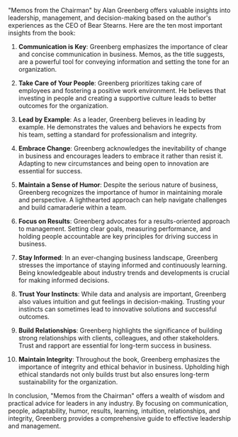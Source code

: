 "Memos from the Chairman" by Alan Greenberg offers valuable insights into leadership, management, and decision-making based on the author's experiences as the CEO of Bear Stearns. Here are the ten most important insights from the book:

1. **Communication is Key**: Greenberg emphasizes the importance of clear and concise communication in business. Memos, as the title suggests, are a powerful tool for conveying information and setting the tone for an organization.

2. **Take Care of Your People**: Greenberg prioritizes taking care of employees and fostering a positive work environment. He believes that investing in people and creating a supportive culture leads to better outcomes for the organization.

3. **Lead by Example**: As a leader, Greenberg believes in leading by example. He demonstrates the values and behaviors he expects from his team, setting a standard for professionalism and integrity.

4. **Embrace Change**: Greenberg acknowledges the inevitability of change in business and encourages leaders to embrace it rather than resist it. Adapting to new circumstances and being open to innovation are essential for success.

5. **Maintain a Sense of Humor**: Despite the serious nature of business, Greenberg recognizes the importance of humor in maintaining morale and perspective. A lighthearted approach can help navigate challenges and build camaraderie within a team.

6. **Focus on Results**: Greenberg advocates for a results-oriented approach to management. Setting clear goals, measuring performance, and holding people accountable are key principles for driving success in business.

7. **Stay Informed**: In an ever-changing business landscape, Greenberg stresses the importance of staying informed and continuously learning. Being knowledgeable about industry trends and developments is crucial for making informed decisions.

8. **Trust Your Instincts**: While data and analysis are important, Greenberg also values intuition and gut feelings in decision-making. Trusting your instincts can sometimes lead to innovative solutions and successful outcomes.

9. **Build Relationships**: Greenberg highlights the significance of building strong relationships with clients, colleagues, and other stakeholders. Trust and rapport are essential for long-term success in business.

10. **Maintain Integrity**: Throughout the book, Greenberg emphasizes the importance of integrity and ethical behavior in business. Upholding high ethical standards not only builds trust but also ensures long-term sustainability for the organization.

In conclusion, "Memos from the Chairman" offers a wealth of wisdom and practical advice for leaders in any industry. By focusing on communication, people, adaptability, humor, results, learning, intuition, relationships, and integrity, Greenberg provides a comprehensive guide to effective leadership and management.
